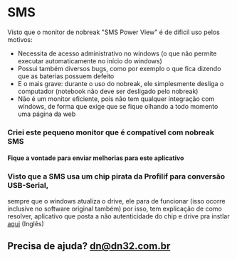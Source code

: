 # SMS

Visto que o monitor de nobreak "SMS Power View" é de dificil uso pelos motivos:
  - Necessita de acesso administrativo no windows (o que não permite executar automaticamente no início do windows)
  - Possui também diversos bugs, como por exemplo o que fica dizendo que as baterias possuem defeito
  - E o mais grave: durante o uso do nobreak, ele simplesmente desliga o computador (notebook não deve ser desligado pelo nobreak)
  - Não é um monitor eficiente, pois não tem qualquer integração com windows, de forma que exige que se fique olhando a todo momento uma página da web


### Criei este pequeno monitor que é compatível com nobreak SMS

#### Fique a vontade para enviar melhorias para este aplicativo

### Visto que a SMS usa um chip pirata da Profilif para conversão USB-Serial, 
sempre que o windows atualiza o drive, ele para de funcionar (isso ocorre inclusive no software original também)
por isso, tem explicação de como resolver, aplicativo que posta a não autenticidade do chip e drive pra instlar [aqui](https://github.com/dn32/SMS/tree/main/Corre%C3%A7%C3%A3o%20do%20BUG%20do%20cabo%20USB-Serial) (Inglês)


## Precisa de ajuda? dn@dn32.com.br
